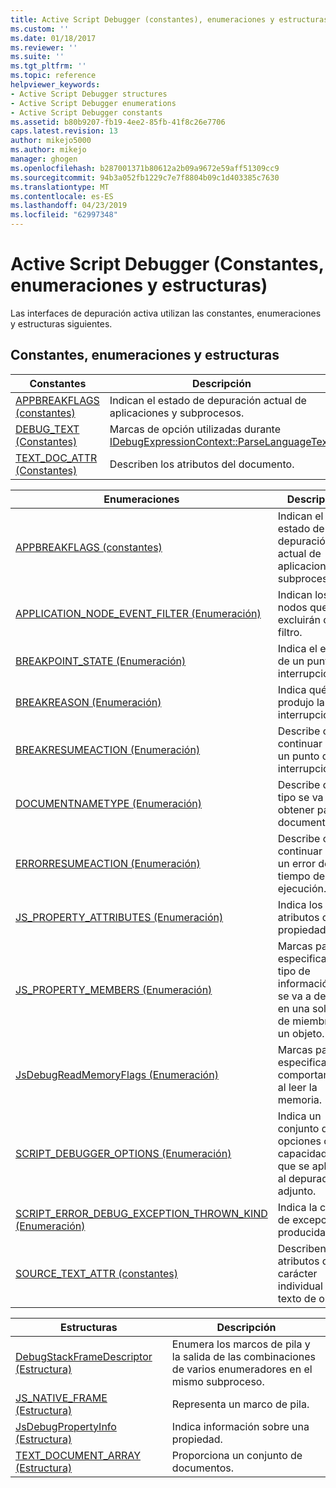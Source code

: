```yaml
---
title: Active Script Debugger (constantes), enumeraciones y estructuras | Documentos de Microsoft
ms.custom: ''
ms.date: 01/18/2017
ms.reviewer: ''
ms.suite: ''
ms.tgt_pltfrm: ''
ms.topic: reference
helpviewer_keywords:
- Active Script Debugger structures
- Active Script Debugger enumerations
- Active Script Debugger constants
ms.assetid: b80b9207-fb19-4ee2-85fb-41f8c26e7706
caps.latest.revision: 13
author: mikejo5000
ms.author: mikejo
manager: ghogen
ms.openlocfilehash: b287001371b80612a2b09a9672e59aff51309cc9
ms.sourcegitcommit: 94b3a052fb1229c7e7f8804b09c1d403385c7630
ms.translationtype: MT
ms.contentlocale: es-ES
ms.lasthandoff: 04/23/2019
ms.locfileid: "62997348"
---
```

# <a name="active-script-debugger-constants-enumerations-and-structures"></a>Active Script Debugger (Constantes, enumeraciones y estructuras)
Las interfaces de depuración activa utilizan las constantes, enumeraciones y estructuras siguientes.  
  
## <a name="constants-enumerations-and-structures"></a>Constantes, enumeraciones y estructuras  
  
|Constantes|Descripción|  
|---------------|-----------------|  
|[APPBREAKFLAGS (constantes)](../../winscript/reference/appbreakflags-enumeration.md)|Indican el estado de depuración actual de aplicaciones y subprocesos.|  
|[DEBUG_TEXT (Constantes)](../../winscript/reference/debug-text-constants.md)|Marcas de opción utilizadas durante [IDebugExpressionContext::ParseLanguageText](../../winscript/reference/idebugexpressioncontext-parselanguagetext.md).|  
|[TEXT_DOC_ATTR (Constantes)](../../winscript/reference/text-doc-attr-constants.md)|Describen los atributos del documento.|  
  
|Enumeraciones|Descripción|  
|------------------|-----------------|  
|[APPBREAKFLAGS (constantes)](../../winscript/reference/appbreakflags-enumeration.md)|Indican el estado de depuración actual de aplicaciones y subprocesos.|  
|[APPLICATION_NODE_EVENT_FILTER (Enumeración)](../../winscript/reference/application-node-event-filter-enumeration.md)|Indican los nodos que se excluirán con un filtro.|  
|[BREAKPOINT_STATE (Enumeración)](../../winscript/reference/breakpoint-state-enumeration.md)|Indica el estado de un punto de interrupción.|  
|[BREAKREASON (Enumeración)](../../winscript/reference/breakreason-enumeration.md)|Indica qué produjo la interrupción.|  
|[BREAKRESUMEACTION (Enumeración)](../../winscript/reference/breakresumeaction-enumeration.md)|Describe cómo continuar desde un punto de interrupción.|  
|[DOCUMENTNAMETYPE (Enumeración)](../../winscript/reference/documentnametype-enumeration.md)|Describe qué tipo se va a obtener para un documento.|  
|[ERRORRESUMEACTION (Enumeración)](../../winscript/reference/errorresumeaction-enumeration.md)|Describe cómo continuar desde un error de tiempo de ejecución.|  
|[JS_PROPERTY_ATTRIBUTES (Enumeración)](../../winscript/reference/js-property-attributes-enumeration.md)|Indica los atributos de una propiedad.|  
|[JS_PROPERTY_MEMBERS (Enumeración)](../../winscript/reference/js-property-members-enumeration.md)|Marcas para especificar el tipo de información que se va a devolver en una solicitud de miembros de un objeto.|  
|[JsDebugReadMemoryFlags (Enumeración)](../../winscript/reference/jsdebugreadmemoryflags-enumeration.md)|Marcas para especificar el comportamiento al leer la memoria.|  
|[SCRIPT_DEBUGGER_OPTIONS (Enumeración)](../../winscript/reference/script-debugger-options-enumeration.md)|Indica un conjunto de opciones o capacidades que se aplican al depurador adjunto.|  
|[SCRIPT_ERROR_DEBUG_EXCEPTION_THROWN_KIND (Enumeración)](../../winscript/reference/script-error-debug-exception-thrown-kind-enumeration.md)|Indica la clase de excepción producida.|  
|[SOURCE_TEXT_ATTR (constantes)](../../winscript/reference/source-text-attr-enumeration.md)|Describen los atributos de un carácter individual del texto de origen.|  
  
|Estructuras|Descripción|  
|----------------|-----------------|  
|[DebugStackFrameDescriptor (Estructura)](../../winscript/reference/debugstackframedescriptor-structure.md)|Enumera los marcos de pila y la salida de las combinaciones de varios enumeradores en el mismo subproceso.|  
|[JS_NATIVE_FRAME (Estructura)](../../winscript/reference/js-native-frame-structure.md)|Representa un marco de pila.|  
|[JsDebugPropertyInfo (Estructura)](../../winscript/reference/jsdebugpropertyinfo-structure.md)|Indica información sobre una propiedad.|  
|[TEXT_DOCUMENT_ARRAY (Estructura)](../../winscript/reference/text-document-array-structure.md)|Proporciona un conjunto de documentos.|